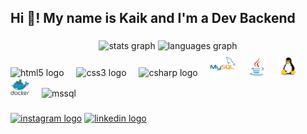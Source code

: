 <h2 align="left">Hi 👋! My name is Kaik and I'm a Dev Backend</h2>

###
<div align="center">
  <img src="https://github-readme-stats.vercel.app/api?username=KaikAp&hide_title=false&hide_rank=false&show_icons=true&include_all_commits=true&count_private=true&disable_animations=false&theme=holi&locale=en&hide_border=false" height="150" alt="stats graph"  />
  <img src="https://github-readme-stats.vercel.app/api/top-langs?username=KaikAp&locale=en&hide_title=false&layout=compact&card_width=320&langs_count=5&theme=holi&hide_border=false" height="150" alt="languages graph"  />

</div>

<div align="left">
  <img src="https://cdn.jsdelivr.net/gh/devicons/devicon/icons/html5/html5-original.svg" height="30" alt="html5 logo"  />
  <img width="12" />
  <img src="https://cdn.jsdelivr.net/gh/devicons/devicon/icons/css3/css3-original.svg" height="30" alt="css3 logo"  />
  <img width="12" />
  <img src="https://cdn.jsdelivr.net/gh/devicons/devicon/icons/csharp/csharp-original.svg" height="30" alt="csharp logo"  />
  <img width="12" />
  <img src="https://raw.githubusercontent.com/devicons/devicon/master/icons/mysql/mysql-original-wordmark.svg" alt="mysql" height="40" alt="mysql"/> 
  <img width="12" />
  <img src="https://raw.githubusercontent.com/devicons/devicon/master/icons/java/java-original.svg" alt="java" height="30"/>
  <img width="12" />
  <img src="https://raw.githubusercontent.com/devicons/devicon/master/icons/linux/linux-original.svg" alt="linux" height="30"/>
  <img width="12" />
  <img src="https://raw.githubusercontent.com/devicons/devicon/master/icons/docker/docker-original-wordmark.svg" alt="docker" height="30"/>
  <img width="12" />
  <img src="https://www.svgrepo.com/show/303229/microsoft-sql-server-logo.svg" alt="mssql" height="30"/>
  <img width="12" />
</div>

###

<div align="left">
  <a href="https://github.com/KaikAp"><img src="https://img.shields.io/static/v1?message=github&logo=github&label=&color=3A3A3A&logoColor=white&labelColor=&style=for-the-badge" height="35" alt="instagram logo"  /></a>
  <a href="https://www.linkedin.com/in/kaiksilva/" target="blank"><img src="https://img.shields.io/static/v1?message=LinkedIn&logo=linkedin&label=&color=0077B5&logoColor=white&labelColor=&style=for-the-badge" height="35" alt="linkedin logo"  /> </a>
</div>

